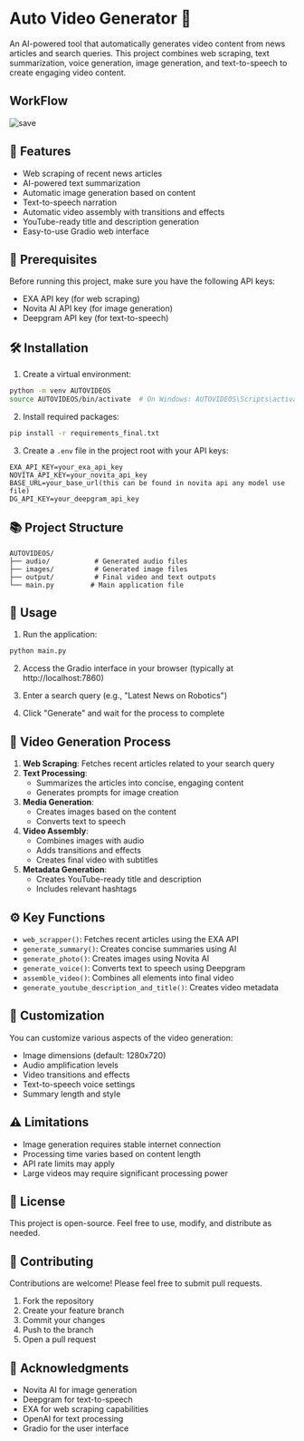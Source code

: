 # Auto Video Generator 🎥

An AI-powered tool that automatically generates video content from news articles and search queries. This project combines web scraping, text summarization, voice generation, image generation, and text-to-speech to create engaging video content.

## WorkFlow

![save](https://github.com/user-attachments/assets/fc36e165-5d57-4690-b9c1-2f6e1f3b87db)


## 🌟 Features

- Web scraping of recent news articles
- AI-powered text summarization
- Automatic image generation based on content
- Text-to-speech narration
- Automatic video assembly with transitions and effects
- YouTube-ready title and description generation
- Easy-to-use Gradio web interface

## 🔧 Prerequisites

Before running this project, make sure you have the following API keys:
- EXA API key (for web scraping)
- Novita AI API key (for image generation)
- Deepgram API key (for text-to-speech)

## 🛠️ Installation

1. Create a virtual environment:
```bash
python -m venv AUTOVIDEOS
source AUTOVIDEOS/bin/activate  # On Windows: AUTOVIDEOS\Scripts\activate
```

2. Install required packages:
```bash
pip install -r requirements_final.txt
```

3. Create a `.env` file in the project root with your API keys:
```env
EXA_API_KEY=your_exa_api_key
NOVITA_API_KEY=your_novita_api_key
BASE_URL=your_base_url(this can be found in novita api any model use file)
DG_API_KEY=your_deepgram_api_key
```

## 📚 Project Structure

```
AUTOVIDEOS/
├── audio/           # Generated audio files
├── images/          # Generated image files
├── output/          # Final video and text outputs
└── main.py         # Main application file
```

## 🚀 Usage

1. Run the application:
```bash
python main.py
```

2. Access the Gradio interface in your browser (typically at http://localhost:7860)

3. Enter a search query (e.g., "Latest News on Robotics")

4. Click "Generate" and wait for the process to complete

## 🎥 Video Generation Process

1. **Web Scraping**: Fetches recent articles related to your search query
2. **Text Processing**: 
   - Summarizes the articles into concise, engaging content
   - Generates prompts for image creation
3. **Media Generation**:
   - Creates images based on the content
   - Converts text to speech
4. **Video Assembly**:
   - Combines images with audio
   - Adds transitions and effects
   - Creates final video with subtitles
5. **Metadata Generation**:
   - Creates YouTube-ready title and description
   - Includes relevant hashtags

## ⚙️ Key Functions

- `web_scrapper()`: Fetches recent articles using the EXA API
- `generate_summary()`: Creates concise summaries using AI
- `generate_photo()`: Creates images using Novita AI
- `generate_voice()`: Converts text to speech using Deepgram
- `assemble_video()`: Combines all elements into final video
- `generate_youtube_description_and_title()`: Creates video metadata

## 🎨 Customization

You can customize various aspects of the video generation:
- Image dimensions (default: 1280x720)
- Audio amplification levels
- Video transitions and effects
- Text-to-speech voice settings
- Summary length and style

## ⚠️ Limitations

- Image generation requires stable internet connection
- Processing time varies based on content length
- API rate limits may apply
- Large videos may require significant processing power

## 📝 License

This project is open-source. Feel free to use, modify, and distribute as needed.

## 🤝 Contributing

Contributions are welcome! Please feel free to submit pull requests.

1. Fork the repository
2. Create your feature branch
3. Commit your changes
4. Push to the branch
5. Open a pull request

## 🙏 Acknowledgments

- Novita AI for image generation
- Deepgram for text-to-speech
- EXA for web scraping capabilities
- OpenAI for text processing
- Gradio for the user interface
